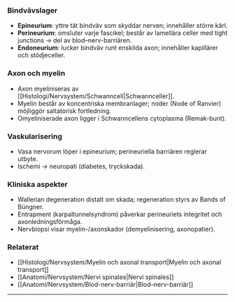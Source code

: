 
### Bindvävslager
- **Epineurium**: yttre tät bindväv som skyddar nerven; innehåller större kärl.  
- **Perineurium**: omsluter varje fascikel; består av lamellära celler med tight junctions → del av blod–nerv-barriären.  
- **Endoneurium**: lucker bindväv runt enskilda axon; innehåller kapillärer och stödjeceller.

### Axon och myelin
- Axon myeliniseras av [[Histologi/Nervsystem/Schwanncell|Schwannceller]].  
- Myelin består av koncentriska membranlager; noder (Node of Ranvier) möjliggör saltatorisk fortledning.  
- Omyeliniserade axon ligger i Schwanncellens cytoplasma (Remak-bunt).

### Vaskularisering
- Vasa nervorum löper i epineurium; perineuriella barriären reglerar utbyte.  
- Ischemi → neuropati (diabetes, tryckskada).

### Kliniska aspekter
- Wallerian degeneration distalt om skada; regeneration styrs av Bands of Büngner.  
- Entrapment (karpaltunnelsyndrom) påverkar perineuriets integritet och axonledningsförmåga.  
- Nervbiopsi visar myelin-/axonskador (demyelinisering, axonopatier).

### Relaterat
- [[Histologi/Nervsystem/Myelin och axonal transport|Myelin och axonal transport]]  
- [[Anatomi/Nervsystem/Nervi spinales|Nervi spinales]]  
- [[Anatomi/Nervsystem/Blod-nerv-barriär|Blod–nerv-barriär]]  

---
